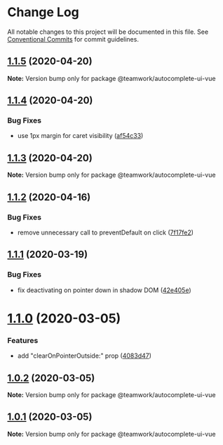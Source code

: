 # Change Log

All notable changes to this project will be documented in this file.
See [Conventional Commits](https://conventionalcommits.org) for commit guidelines.

## [1.1.5](https://github.com/Teamwork/autocomplete/compare/@teamwork/autocomplete-ui-vue@1.1.4...@teamwork/autocomplete-ui-vue@1.1.5) (2020-04-20)

**Note:** Version bump only for package @teamwork/autocomplete-ui-vue





## [1.1.4](https://github.com/Teamwork/autocomplete/compare/@teamwork/autocomplete-ui-vue@1.1.3...@teamwork/autocomplete-ui-vue@1.1.4) (2020-04-20)


### Bug Fixes

* use 1px margin for caret visibility ([af54c33](https://github.com/Teamwork/autocomplete/commit/af54c33278f4348f52ea56634708a0d683aaac72))





## [1.1.3](https://github.com/Teamwork/autocomplete/compare/@teamwork/autocomplete-ui-vue@1.1.2...@teamwork/autocomplete-ui-vue@1.1.3) (2020-04-20)

**Note:** Version bump only for package @teamwork/autocomplete-ui-vue





## [1.1.2](https://github.com/Teamwork/autocomplete/compare/@teamwork/autocomplete-ui-vue@1.1.1...@teamwork/autocomplete-ui-vue@1.1.2) (2020-04-16)


### Bug Fixes

* remove unnecessary call to preventDefault on click ([7f17fe2](https://github.com/Teamwork/autocomplete/commit/7f17fe20080159d635c955db80aaca44b7d04a61))





## [1.1.1](https://github.com/Teamwork/autocomplete/compare/@teamwork/autocomplete-ui-vue@1.1.0...@teamwork/autocomplete-ui-vue@1.1.1) (2020-03-19)


### Bug Fixes

* fix deactivating on pointer down in shadow DOM ([42e405e](https://github.com/Teamwork/autocomplete/commit/42e405ef1f15534db4a75dae670f68a1642bd994))





# [1.1.0](https://github.com/Teamwork/autocomplete/compare/@teamwork/autocomplete-ui-vue@1.0.2...@teamwork/autocomplete-ui-vue@1.1.0) (2020-03-05)


### Features

* add "clearOnPointerOutside:" prop ([4083d47](https://github.com/Teamwork/autocomplete/commit/4083d4798c9e6b67e283cca6ac87cd0719e3505d))





## [1.0.2](https://github.com/Teamwork/autocomplete/compare/@teamwork/autocomplete-ui-vue@1.0.1...@teamwork/autocomplete-ui-vue@1.0.2) (2020-03-05)

**Note:** Version bump only for package @teamwork/autocomplete-ui-vue





## [1.0.1](https://github.com/Teamwork/autocomplete/compare/@teamwork/autocomplete-ui-vue@1.0.0...@teamwork/autocomplete-ui-vue@1.0.1) (2020-03-05)

**Note:** Version bump only for package @teamwork/autocomplete-ui-vue
